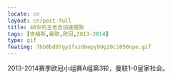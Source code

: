 ```yaml
---
locate: cn
layout: cn/post-full
title: 40岁的王老吉加速摆脱
tags: [吉格斯,曼联,欧冠,2013-2014]
type: gif
featimg: 7bb8bd97gy1fxzdmepyb9g20ci050npe.gif
---
```


2013-2014赛季欧冠小组赛A组第3轮，曼联1-0皇家社会。